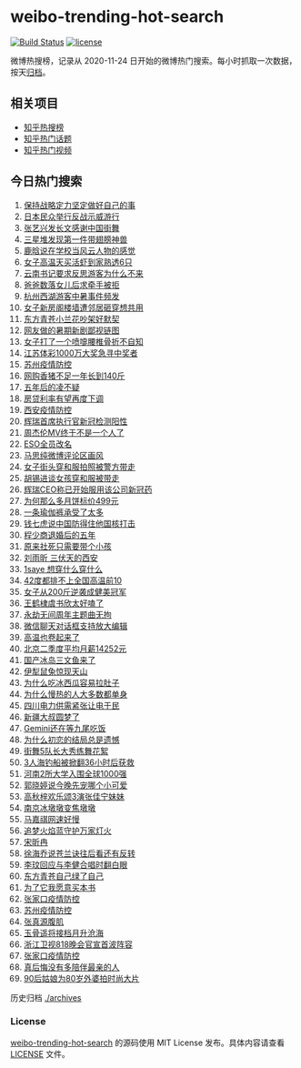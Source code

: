 # weibo-trending-hot-search

[![Build Status](https://github.com/justjavac/weibo-trending-hot-search/workflows/ci/badge.svg?branch=master)](https://github.com/justjavac/weibo-trending-hot-search/actions)
[![license](https://img.shields.io/github/license/justjavac/weibo-trending-hot-search)](https://github.com/justjavac/weibo-trending-hot-search/blob/master/LICENSE)

微博热搜榜，记录从 2020-11-24 日开始的微博热门搜索。每小时抓取一次数据，按天[归档](./archives)。

## 相关项目

- [知乎热搜榜](https://github.com/justjavac/zhihu-trending-top-search)
- [知乎热门话题](https://github.com/justjavac/zhihu-trending-hot-questions)
- [知乎热门视频](https://github.com/justjavac/zhihu-trending-hot-video)

## 今日热门搜索

<!-- BEGIN -->
<!-- 最后更新时间 Tue Aug 16 2022 05:16:37 GMT+0800 (China Standard Time) -->

1. [保持战略定力坚定做好自己的事](https://s.weibo.com//weibo?q=%23%E4%BF%9D%E6%8C%81%E6%88%98%E7%95%A5%E5%AE%9A%E5%8A%9B%E5%9D%9A%E5%AE%9A%E5%81%9A%E5%A5%BD%E8%87%AA%E5%B7%B1%E7%9A%84%E4%BA%8B%23&Refer=new_time)
1. [日本民众举行反战示威游行](https://s.weibo.com//weibo?q=%23%E6%97%A5%E6%9C%AC%E6%B0%91%E4%BC%97%E4%B8%BE%E8%A1%8C%E5%8F%8D%E6%88%98%E7%A4%BA%E5%A8%81%E6%B8%B8%E8%A1%8C%23&Refer=top)
1. [张艺兴发长文感谢中国街舞](https://s.weibo.com//weibo?q=%23%E5%BC%A0%E8%89%BA%E5%85%B4%E5%8F%91%E9%95%BF%E6%96%87%E6%84%9F%E8%B0%A2%E4%B8%AD%E5%9B%BD%E8%A1%97%E8%88%9E%23&Refer=top)
1. [三星堆发现第一件带翅膀神兽](https://s.weibo.com//weibo?q=%23%E4%B8%89%E6%98%9F%E5%A0%86%E5%8F%91%E7%8E%B0%E7%AC%AC%E4%B8%80%E4%BB%B6%E5%B8%A6%E7%BF%85%E8%86%80%E7%A5%9E%E5%85%BD%23&Refer=top)
1. [鹿晗说在学校当风云人物的感觉](https://s.weibo.com//weibo?q=%E9%B9%BF%E6%99%97%E8%AF%B4%E5%9C%A8%E5%AD%A6%E6%A0%A1%E5%BD%93%E9%A3%8E%E4%BA%91%E4%BA%BA%E7%89%A9%E7%9A%84%E6%84%9F%E8%A7%89&Refer=top)
1. [女子高温天买活虾到家熟透6只](https://s.weibo.com//weibo?q=%23%E5%A5%B3%E5%AD%90%E9%AB%98%E6%B8%A9%E5%A4%A9%E4%B9%B0%E6%B4%BB%E8%99%BE%E5%88%B0%E5%AE%B6%E7%86%9F%E9%80%8F6%E5%8F%AA%23&Refer=top)
1. [云南书记要求反思游客为什么不来](https://s.weibo.com//weibo?q=%23%E4%BA%91%E5%8D%97%E4%B9%A6%E8%AE%B0%E8%A6%81%E6%B1%82%E5%8F%8D%E6%80%9D%E6%B8%B8%E5%AE%A2%E4%B8%BA%E4%BB%80%E4%B9%88%E4%B8%8D%E6%9D%A5%23&Refer=top)
1. [爸爸数落女儿后求牵手被拒](https://s.weibo.com//weibo?q=%23%E7%88%B8%E7%88%B8%E6%95%B0%E8%90%BD%E5%A5%B3%E5%84%BF%E5%90%8E%E6%B1%82%E7%89%B5%E6%89%8B%E8%A2%AB%E6%8B%92%23&Refer=top)
1. [杭州西湖游客中暑事件频发](https://s.weibo.com//weibo?q=%23%E6%9D%AD%E5%B7%9E%E8%A5%BF%E6%B9%96%E6%B8%B8%E5%AE%A2%E4%B8%AD%E6%9A%91%E4%BA%8B%E4%BB%B6%E9%A2%91%E5%8F%91%23&Refer=top)
1. [女子新房阁楼墙遭邻居砸穿想共用](https://s.weibo.com//weibo?q=%23%E5%A5%B3%E5%AD%90%E6%96%B0%E6%88%BF%E9%98%81%E6%A5%BC%E5%A2%99%E9%81%AD%E9%82%BB%E5%B1%85%E7%A0%B8%E7%A9%BF%E6%83%B3%E5%85%B1%E7%94%A8%23&Refer=top)
1. [东方青苍小兰花吵架好默契](https://s.weibo.com//weibo?q=%23%E4%B8%9C%E6%96%B9%E9%9D%92%E8%8B%8D%E5%B0%8F%E5%85%B0%E8%8A%B1%E5%90%B5%E6%9E%B6%E5%A5%BD%E9%BB%98%E5%A5%91%23&Refer=top)
1. [网友做的暑期新剧鄙视链图](https://s.weibo.com//weibo?q=%23%E7%BD%91%E5%8F%8B%E5%81%9A%E7%9A%84%E6%9A%91%E6%9C%9F%E6%96%B0%E5%89%A7%E9%84%99%E8%A7%86%E9%93%BE%E5%9B%BE%23&Refer=top)
1. [女子打了一个喷嚏腰椎骨折不自知](https://s.weibo.com//weibo?q=%23%E5%A5%B3%E5%AD%90%E6%89%93%E4%BA%86%E4%B8%80%E4%B8%AA%E5%96%B7%E5%9A%8F%E8%85%B0%E6%A4%8E%E9%AA%A8%E6%8A%98%E4%B8%8D%E8%87%AA%E7%9F%A5%23&Refer=top)
1. [江苏体彩1000万大奖急寻中奖者](https://s.weibo.com//weibo?q=%23%E6%B1%9F%E8%8B%8F%E4%BD%93%E5%BD%A91000%E4%B8%87%E5%A4%A7%E5%A5%96%E6%80%A5%E5%AF%BB%E4%B8%AD%E5%A5%96%E8%80%85%23&Refer=top)
1. [苏州疫情防控](https://s.weibo.com//weibo?q=%23%E8%8B%8F%E5%B7%9E%E7%96%AB%E6%83%85%E9%98%B2%E6%8E%A7%23&Refer=top)
1. [网购香猪不足一年长到140斤](https://s.weibo.com//weibo?q=%23%E7%BD%91%E8%B4%AD%E9%A6%99%E7%8C%AA%E4%B8%8D%E8%B6%B3%E4%B8%80%E5%B9%B4%E9%95%BF%E5%88%B0140%E6%96%A4%23&Refer=top)
1. [五年后的凌不疑](https://s.weibo.com//weibo?q=%23%E4%BA%94%E5%B9%B4%E5%90%8E%E7%9A%84%E5%87%8C%E4%B8%8D%E7%96%91%23&Refer=top)
1. [房贷利率有望再度下调](https://s.weibo.com//weibo?q=%23%E6%88%BF%E8%B4%B7%E5%88%A9%E7%8E%87%E6%9C%89%E6%9C%9B%E5%86%8D%E5%BA%A6%E4%B8%8B%E8%B0%83%23&Refer=top)
1. [西安疫情防控](https://s.weibo.com//weibo?q=%E8%A5%BF%E5%AE%89%E7%96%AB%E6%83%85%E9%98%B2%E6%8E%A7&Refer=top)
1. [辉瑞首席执行官新冠检测阳性](https://s.weibo.com//weibo?q=%23%E8%BE%89%E7%91%9E%E9%A6%96%E5%B8%AD%E6%89%A7%E8%A1%8C%E5%AE%98%E6%96%B0%E5%86%A0%E6%A3%80%E6%B5%8B%E9%98%B3%E6%80%A7%23&Refer=top)
1. [周杰伦MV终于不是一个人了](https://s.weibo.com//weibo?q=%23%E5%91%A8%E6%9D%B0%E4%BC%A6MV%E7%BB%88%E4%BA%8E%E4%B8%8D%E6%98%AF%E4%B8%80%E4%B8%AA%E4%BA%BA%E4%BA%86%23&Refer=top)
1. [ESO全员改名](https://s.weibo.com//weibo?q=%23ESO%E5%85%A8%E5%91%98%E6%94%B9%E5%90%8D%23&Refer=top)
1. [马思纯微博评论区画风](https://s.weibo.com//weibo?q=%23%E9%A9%AC%E6%80%9D%E7%BA%AF%E5%BE%AE%E5%8D%9A%E8%AF%84%E8%AE%BA%E5%8C%BA%E7%94%BB%E9%A3%8E%23&Refer=top)
1. [女子街头穿和服拍照被警方带走](https://s.weibo.com//weibo?q=%23%E5%A5%B3%E5%AD%90%E8%A1%97%E5%A4%B4%E7%A9%BF%E5%92%8C%E6%9C%8D%E6%8B%8D%E7%85%A7%E8%A2%AB%E8%AD%A6%E6%96%B9%E5%B8%A6%E8%B5%B0%23&Refer=top)
1. [胡锡进谈女孩穿和服被带走](https://s.weibo.com//weibo?q=%23%E8%83%A1%E9%94%A1%E8%BF%9B%E8%B0%88%E5%A5%B3%E5%AD%A9%E7%A9%BF%E5%92%8C%E6%9C%8D%E8%A2%AB%E5%B8%A6%E8%B5%B0%23&Refer=top)
1. [辉瑞CEO称已开始服用该公司新冠药](https://s.weibo.com//weibo?q=%23%E8%BE%89%E7%91%9ECEO%E7%A7%B0%E5%B7%B2%E5%BC%80%E5%A7%8B%E6%9C%8D%E7%94%A8%E8%AF%A5%E5%85%AC%E5%8F%B8%E6%96%B0%E5%86%A0%E8%8D%AF%23&Refer=top)
1. [为何那么多月饼标价499元](https://s.weibo.com//weibo?q=%23%E4%B8%BA%E4%BD%95%E9%82%A3%E4%B9%88%E5%A4%9A%E6%9C%88%E9%A5%BC%E6%A0%87%E4%BB%B7499%E5%85%83%23&Refer=top)
1. [一条瑜伽裤承受了太多](https://s.weibo.com//weibo?q=%23%E4%B8%80%E6%9D%A1%E7%91%9C%E4%BC%BD%E8%A3%A4%E6%89%BF%E5%8F%97%E4%BA%86%E5%A4%AA%E5%A4%9A%23&Refer=top)
1. [钱七虎说中国防得住他国核打击](https://s.weibo.com//weibo?q=%23%E9%92%B1%E4%B8%83%E8%99%8E%E8%AF%B4%E4%B8%AD%E5%9B%BD%E9%98%B2%E5%BE%97%E4%BD%8F%E4%BB%96%E5%9B%BD%E6%A0%B8%E6%89%93%E5%87%BB%23&Refer=top)
1. [程少商退婚后的五年](https://s.weibo.com//weibo?q=%23%E7%A8%8B%E5%B0%91%E5%95%86%E9%80%80%E5%A9%9A%E5%90%8E%E7%9A%84%E4%BA%94%E5%B9%B4%23&Refer=top)
1. [原来社死只需要带个小孩](https://s.weibo.com//weibo?q=%23%E5%8E%9F%E6%9D%A5%E7%A4%BE%E6%AD%BB%E5%8F%AA%E9%9C%80%E8%A6%81%E5%B8%A6%E4%B8%AA%E5%B0%8F%E5%AD%A9%23&Refer=top)
1. [刘雨昕 三伏天的西安](https://s.weibo.com//weibo?q=%E5%88%98%E9%9B%A8%E6%98%95%20%E4%B8%89%E4%BC%8F%E5%A4%A9%E7%9A%84%E8%A5%BF%E5%AE%89&Refer=top)
1. [1saye 想穿什么穿什么](https://s.weibo.com//weibo?q=1saye%20%E6%83%B3%E7%A9%BF%E4%BB%80%E4%B9%88%E7%A9%BF%E4%BB%80%E4%B9%88&Refer=top)
1. [42度都排不上全国高温前10](https://s.weibo.com//weibo?q=%2342%E5%BA%A6%E9%83%BD%E6%8E%92%E4%B8%8D%E4%B8%8A%E5%85%A8%E5%9B%BD%E9%AB%98%E6%B8%A9%E5%89%8D10%23&Refer=top)
1. [女子从200斤逆袭成健美冠军](https://s.weibo.com//weibo?q=%23%E5%A5%B3%E5%AD%90%E4%BB%8E200%E6%96%A4%E9%80%86%E8%A2%AD%E6%88%90%E5%81%A5%E7%BE%8E%E5%86%A0%E5%86%9B%23&Refer=top)
1. [王鹤棣虞书欣太好嗑了](https://s.weibo.com//weibo?q=%23%E7%8E%8B%E9%B9%A4%E6%A3%A3%E8%99%9E%E4%B9%A6%E6%AC%A3%E5%A4%AA%E5%A5%BD%E5%97%91%E4%BA%86%23&Refer=top)
1. [永劫无间周年主题曲无拘](https://s.weibo.com//weibo?q=%23%E6%B0%B8%E5%8A%AB%E6%97%A0%E9%97%B4%E5%91%A8%E5%B9%B4%E4%B8%BB%E9%A2%98%E6%9B%B2%E6%97%A0%E6%8B%98%23&Refer=top)
1. [微信聊天对话框支持放大编辑](https://s.weibo.com//weibo?q=%23%E5%BE%AE%E4%BF%A1%E8%81%8A%E5%A4%A9%E5%AF%B9%E8%AF%9D%E6%A1%86%E6%94%AF%E6%8C%81%E6%94%BE%E5%A4%A7%E7%BC%96%E8%BE%91%23&Refer=top)
1. [高温也卷起来了](https://s.weibo.com//weibo?q=%23%E9%AB%98%E6%B8%A9%E4%B9%9F%E5%8D%B7%E8%B5%B7%E6%9D%A5%E4%BA%86%23&Refer=top)
1. [北京二季度平均月薪14252元](https://s.weibo.com//weibo?q=%23%E5%8C%97%E4%BA%AC%E4%BA%8C%E5%AD%A3%E5%BA%A6%E5%B9%B3%E5%9D%87%E6%9C%88%E8%96%AA14252%E5%85%83%23&Refer=top)
1. [国产冰岛三文鱼来了](https://s.weibo.com//weibo?q=%23%E5%9B%BD%E4%BA%A7%E5%86%B0%E5%B2%9B%E4%B8%89%E6%96%87%E9%B1%BC%E6%9D%A5%E4%BA%86%23&Refer=top)
1. [伊犁鼠兔惊现天山](https://s.weibo.com//weibo?q=%23%E4%BC%8A%E7%8A%81%E9%BC%A0%E5%85%94%E6%83%8A%E7%8E%B0%E5%A4%A9%E5%B1%B1%23&Refer=top)
1. [为什么吃冰西瓜容易拉肚子](https://s.weibo.com//weibo?q=%23%E4%B8%BA%E4%BB%80%E4%B9%88%E5%90%83%E5%86%B0%E8%A5%BF%E7%93%9C%E5%AE%B9%E6%98%93%E6%8B%89%E8%82%9A%E5%AD%90%23&Refer=top)
1. [为什么慢热的人大多数都单身](https://s.weibo.com//weibo?q=%23%E4%B8%BA%E4%BB%80%E4%B9%88%E6%85%A2%E7%83%AD%E7%9A%84%E4%BA%BA%E5%A4%A7%E5%A4%9A%E6%95%B0%E9%83%BD%E5%8D%95%E8%BA%AB%23&Refer=top)
1. [四川电力供需紧张让电于民](https://s.weibo.com//weibo?q=%23%E5%9B%9B%E5%B7%9D%E7%94%B5%E5%8A%9B%E4%BE%9B%E9%9C%80%E7%B4%A7%E5%BC%A0%E8%AE%A9%E7%94%B5%E4%BA%8E%E6%B0%91%23&Refer=top)
1. [新疆大叔圆梦了](https://s.weibo.com//weibo?q=%23%E6%96%B0%E7%96%86%E5%A4%A7%E5%8F%94%E5%9C%86%E6%A2%A6%E4%BA%86%23&Refer=top)
1. [Gemini还在等九尾吃饭](https://s.weibo.com//weibo?q=%23Gemini%E8%BF%98%E5%9C%A8%E7%AD%89%E4%B9%9D%E5%B0%BE%E5%90%83%E9%A5%AD%23&Refer=top)
1. [为什么初恋的结局总是遗憾](https://s.weibo.com//weibo?q=%23%E4%B8%BA%E4%BB%80%E4%B9%88%E5%88%9D%E6%81%8B%E7%9A%84%E7%BB%93%E5%B1%80%E6%80%BB%E6%98%AF%E9%81%97%E6%86%BE%23&Refer=top)
1. [街舞5队长大秀练舞花絮](https://s.weibo.com//weibo?q=%23%E8%A1%97%E8%88%9E5%E9%98%9F%E9%95%BF%E5%A4%A7%E7%A7%80%E7%BB%83%E8%88%9E%E8%8A%B1%E7%B5%AE%23&Refer=top)
1. [3人海钓船被掀翻36小时后获救](https://s.weibo.com//weibo?q=%233%E4%BA%BA%E6%B5%B7%E9%92%93%E8%88%B9%E8%A2%AB%E6%8E%80%E7%BF%BB36%E5%B0%8F%E6%97%B6%E5%90%8E%E8%8E%B7%E6%95%91%23&Refer=top)
1. [河南2所大学入围全球1000强](https://s.weibo.com//weibo?q=%23%E6%B2%B3%E5%8D%972%E6%89%80%E5%A4%A7%E5%AD%A6%E5%85%A5%E5%9B%B4%E5%85%A8%E7%90%831000%E5%BC%BA%23&Refer=top)
1. [郭晓婷说今晚先宠哪个小可爱](https://s.weibo.com//weibo?q=%23%E9%83%AD%E6%99%93%E5%A9%B7%E8%AF%B4%E4%BB%8A%E6%99%9A%E5%85%88%E5%AE%A0%E5%93%AA%E4%B8%AA%E5%B0%8F%E5%8F%AF%E7%88%B1%23&Refer=top)
1. [高秋梓欢乐颂3演张佳宁妹妹](https://s.weibo.com//weibo?q=%23%E9%AB%98%E7%A7%8B%E6%A2%93%E6%AC%A2%E4%B9%90%E9%A2%823%E6%BC%94%E5%BC%A0%E4%BD%B3%E5%AE%81%E5%A6%B9%E5%A6%B9%23&Refer=top)
1. [南京冰墩墩变焦墩墩](https://s.weibo.com//weibo?q=%23%E5%8D%97%E4%BA%AC%E5%86%B0%E5%A2%A9%E5%A2%A9%E5%8F%98%E7%84%A6%E5%A2%A9%E5%A2%A9%23&Refer=top)
1. [马嘉祺网速好慢](https://s.weibo.com//weibo?q=%23%E9%A9%AC%E5%98%89%E7%A5%BA%E7%BD%91%E9%80%9F%E5%A5%BD%E6%85%A2%23&Refer=top)
1. [追梦火焰蓝守护万家灯火](https://s.weibo.com//weibo?q=%23%E8%BF%BD%E6%A2%A6%E7%81%AB%E7%84%B0%E8%93%9D%E5%AE%88%E6%8A%A4%E4%B8%87%E5%AE%B6%E7%81%AF%E7%81%AB%23&Refer=new_time)
1. [宋昕冉](https://s.weibo.com//weibo?q=%23%E5%AE%8B%E6%98%95%E5%86%89%23&Refer=top)
1. [徐海乔说苍兰诀往后看还有反转](https://s.weibo.com//weibo?q=%23%E5%BE%90%E6%B5%B7%E4%B9%94%E8%AF%B4%E8%8B%8D%E5%85%B0%E8%AF%80%E5%BE%80%E5%90%8E%E7%9C%8B%E8%BF%98%E6%9C%89%E5%8F%8D%E8%BD%AC%23&Refer=top)
1. [李玟回应与李健合唱时翻白眼](https://s.weibo.com//weibo?q=%23%E6%9D%8E%E7%8E%9F%E5%9B%9E%E5%BA%94%E4%B8%8E%E6%9D%8E%E5%81%A5%E5%90%88%E5%94%B1%E6%97%B6%E7%BF%BB%E7%99%BD%E7%9C%BC%23&Refer=top)
1. [东方青苍自己绿了自己](https://s.weibo.com//weibo?q=%23%E4%B8%9C%E6%96%B9%E9%9D%92%E8%8B%8D%E8%87%AA%E5%B7%B1%E7%BB%BF%E4%BA%86%E8%87%AA%E5%B7%B1%23&Refer=top)
1. [为了它我愿意买本书](https://s.weibo.com//weibo?q=%23%E4%B8%BA%E4%BA%86%E5%AE%83%E6%88%91%E6%84%BF%E6%84%8F%E4%B9%B0%E6%9C%AC%E4%B9%A6%23&Refer=top)
1. [张家口疫情防控](https://s.weibo.com//weibo?q=%E5%BC%A0%E5%AE%B6%E5%8F%A3%E7%96%AB%E6%83%85%E9%98%B2%E6%8E%A7&Refer=top)
1. [苏州疫情防控](https://s.weibo.com//weibo?q=%E8%8B%8F%E5%B7%9E%E7%96%AB%E6%83%85%E9%98%B2%E6%8E%A7&Refer=top)
1. [张真源腹肌](https://s.weibo.com//weibo?q=%23%E5%BC%A0%E7%9C%9F%E6%BA%90%E8%85%B9%E8%82%8C%23&Refer=top)
1. [玉骨遥将接档月升沧海](https://s.weibo.com//weibo?q=%23%E7%8E%89%E9%AA%A8%E9%81%A5%E5%B0%86%E6%8E%A5%E6%A1%A3%E6%9C%88%E5%8D%87%E6%B2%A7%E6%B5%B7%23&Refer=top)
1. [浙江卫视818晚会官宣首波阵容](https://s.weibo.com//weibo?q=%23%E6%B5%99%E6%B1%9F%E5%8D%AB%E8%A7%86818%E6%99%9A%E4%BC%9A%E5%AE%98%E5%AE%A3%E9%A6%96%E6%B3%A2%E9%98%B5%E5%AE%B9%23&Refer=top)
1. [张家口疫情防控](https://s.weibo.com//weibo?q=%23%E5%BC%A0%E5%AE%B6%E5%8F%A3%E7%96%AB%E6%83%85%E9%98%B2%E6%8E%A7%23&Refer=top)
1. [真后悔没有多陪伴最亲的人](https://s.weibo.com//weibo?q=%23%E7%9C%9F%E5%90%8E%E6%82%94%E6%B2%A1%E6%9C%89%E5%A4%9A%E9%99%AA%E4%BC%B4%E6%9C%80%E4%BA%B2%E7%9A%84%E4%BA%BA%23&Refer=top)
1. [90后姑娘为80岁外婆拍时尚大片](https://s.weibo.com//weibo?q=%2390%E5%90%8E%E5%A7%91%E5%A8%98%E4%B8%BA80%E5%B2%81%E5%A4%96%E5%A9%86%E6%8B%8D%E6%97%B6%E5%B0%9A%E5%A4%A7%E7%89%87%23&Refer=top)

<!-- END -->

历史归档 [./archives](./archives)

### License

[weibo-trending-hot-search](https://github.com/justjavac/weibo-trending-hot-search)
的源码使用 MIT License 发布。具体内容请查看 [LICENSE](./LICENSE) 文件。
